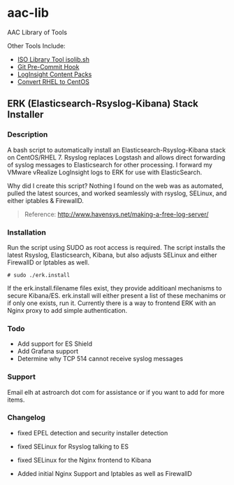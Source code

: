 # aac-lib
AAC Library of Tools

Other Tools Include:

- <a href=https://github.com/Texiwill/aac-lib/tree/master/isolib>ISO Library Tool isolib.sh</a>
- <a href=https://github.com/Texiwill/aac-lib/tree/master/hooks>Git Pre-Commit Hook</a>
- <a href=https://github.com/Texiwill/aac-lib/tree/master/vli>LogInsight Content Packs</a>
- <a href=https://github.com/Texiwill/aac-lib/tree/master/tocentos>Convert RHEL to CentOS</a>

## ERK (Elasticsearch-Rsyslog-Kibana) Stack Installer

### Description
A bash script to automatically install an Elasticsearch-Rsyslog-Kibana
stack on CentOS/RHEL 7. Rsyslog replaces Logstash and allows direct
forwarding of syslog messages to Elasticsearch for other processing. I
forward my VMware vRealize LogInsight logs to ERK for use with ElasticSearch.

Why did I create this script? Nothing I found on the web was as automated,
pulled the latest sources, and worked seamlessly with rsyslog, SELinux,
and either iptables & FirewallD.

> Reference: 
> 	http://www.havensys.net/making-a-free-log-server/

### Installation
Run the script using SUDO as root access is required.  The script installs
the latest Rsyslog, Elasticsearch, Kibana, but also adjusts SELinux and
either FirewallD or Iptables as well.

	# sudo ./erk.install

If the erk.install.filename files exist, they provide additioanl
mechanisms to secure Kibana/ES. erk.install will either present a list
of these mechanims or if only one exists, run it. Currently there is a
way to frontend ERK with an Nginx proxy to add simple authentication.

### Todo

- Add support for ES Shield
- Add Grafana support
- Determine why TCP 514 cannot receive syslog messages

### Support
Email elh at astroarch dot com for assistance or if you want to add
for more items.

### Changelog
- fixed EPEL detection and security installer detection

- fixed SELinux for Rsyslog talking to ES

- fixed SELinux for the Nginx frontend to Kibana

- Added initial Nginx Support and Iptables as well as FirewallD
